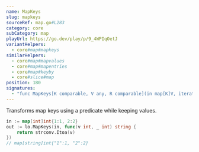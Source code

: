 ```yaml
---
name: MapKeys
slug: mapkeys
sourceRef: map.go#L283
category: core
subCategory: map
playUrl: https://go.dev/play/p/9_4WPIqOetJ
variantHelpers:
  - core#map#mapkeys
similarHelpers:
  - core#map#mapvalues
  - core#map#mapentries
  - core#map#keyby
  - core#slice#map
position: 180
signatures:
  - "func MapKeys[K comparable, V any, R comparable](in map[K]V, iteratee func(value V, key K) R) map[R]V"
---
```


Transforms map keys using a predicate while keeping values.

```go
in := map[int]int{1:1, 2:2}
out := lo.MapKeys(in, func(v int, _ int) string {
    return strconv.Itoa(v)
})
// map[string]int{"1":1, "2":2}
```


